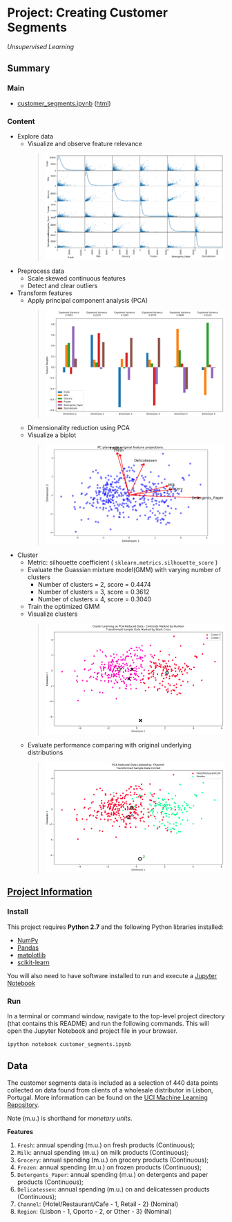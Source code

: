 # Project: Creating Customer Segments
*Unsupervised Learning*

## Summary
### Main
- [customer_segments.ipynb](customer_segments.ipynb) ([html](others/customer_segments.html))

### Content
- Explore data 
  - Visualize and observe feature relevance 
    > ![1-feature-relevance.png](others/images/1-feature-relevance.png)
- Preprocess data
  - Scale skewed continuous features
  - Detect and clear outliers
- Transform features
  - Apply principal component analysis (PCA) 
    > ![2-PCA.png](others/images/2-PCA.png)
  - Dimensionality reduction using PCA
  - Visualize a biplot
    > ![3-biplot.png](others/images/3-biplot.png)
- Cluster
  - Metric: silhouette coefficient ( `sklearn.metrics.silhouette_score` )
  - Evaluate the Guassian mixture model(GMM) with varying number of clusters
    - Number of clusters = 2, score = 0.4474
    - Number of clusters = 3, score = 0.3612
    - Number of clusters = 4, score = 0.3040
  - Train the optimized GMM
  - Visualize clusters
    > ![4-prediction.png](others/images/4-prediction.png)
  - Evaluate performance comparing with original underlying distributions
    > ![5-original.png](others/images/5-original.png)

## [Project Information](others/project_description.md)
### Install
This project requires **Python 2.7** and the following Python libraries installed:

- [NumPy](http://www.numpy.org/)
- [Pandas](http://pandas.pydata.org)
- [matplotlib](http://matplotlib.org/)
- [scikit-learn](http://scikit-learn.org/stable/)

You will also need to have software installed to run and execute a [Jupyter Notebook](http://ipython.org/notebook.html)

### Run
In a terminal or command window, navigate to the top-level project  directory (that contains this README) and run the following commands.  This will open the Jupyter Notebook and project file in your browser. 
```bash
ipython notebook customer_segments.ipynb
```

## Data
The customer segments data is included as a selection of 440 data points collected on data found from clients of a wholesale distributor in Lisbon, Portugal. More information can be found on the [UCI Machine Learning Repository](https://archive.ics.uci.edu/ml/datasets/Wholesale+customers).

Note (m.u.) is shorthand for *monetary units*.

**Features**
1) `Fresh`: annual spending (m.u.) on fresh products (Continuous); 
2) `Milk`: annual spending (m.u.) on milk products (Continuous); 
3) `Grocery`: annual spending (m.u.) on grocery products (Continuous); 
4) `Frozen`: annual spending (m.u.) on frozen products (Continuous);
5) `Detergents_Paper`: annual spending (m.u.) on detergents and paper products (Continuous);
6) `Delicatessen`: annual spending (m.u.) on and delicatessen products (Continuous); 
7) `Channel`: {Hotel/Restaurant/Cafe - 1, Retail - 2} (Nominal)
8) `Region`: {Lisbon - 1, Oporto - 2, or Other - 3} (Nominal) 